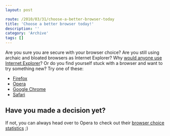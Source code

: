 ```yaml
---
layout: post

route: /2010/03/31/choose-a-better-browser-today
title: 'Choose a better browser today!'
description: ''
category: 'Archive'
tags: []
---
```


Are you sure you are secure with your browser choice? Are you still using
archaic and bloated browsers as Internet Explorer? Why
[would anyone use Internet Explorer](http://robertnyman.com/2007/03/23/why-would-anyone-use-internet-explorer/)?
Or do you find yourself stuck with a browser and want to try something new? Try
one of these:

- [Firefox](https://mozilla.com)
- [Opera](https://opera.com)
- [Google Chrome](https://google.com/chrome)
- [Safari](https://www.apple.com/safari/)

## Have you made a decision yet?

If not, you can always head over to Opera to check out their
<a class="ph" target="_blank" rel="noopener noreferrer" href="http://my.opera.com/community/choice/stats/">browser
choice statistics</a> ;)
